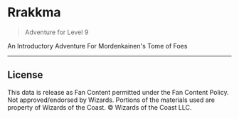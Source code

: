 # Rrakkma

> Adventure for Level 9

An Introductory Adventure For Mordenkainen's Tome of Foes

---

## License

This data is release as Fan Content permitted under the Fan Content Policy. Not approved/endorsed by Wizards. Portions of the materials used are property of Wizards of the Coast. © Wizards of the Coast LLC.
